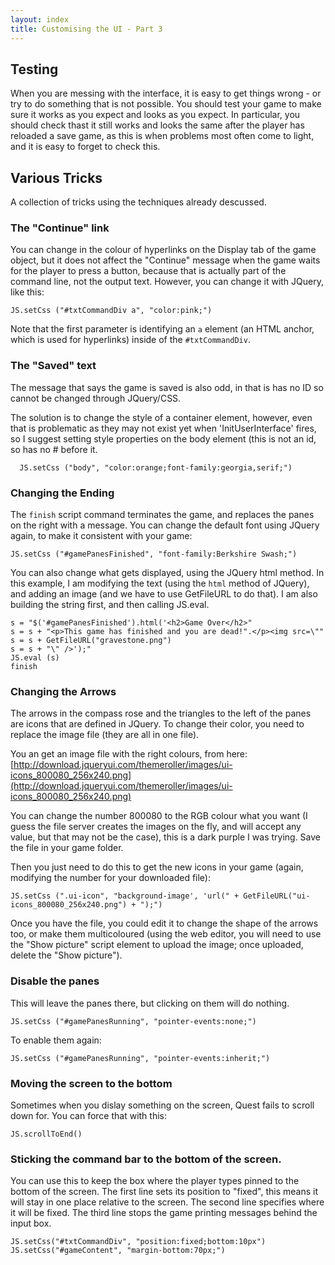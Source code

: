 ```yaml
---
layout: index
title: Customising the UI - Part 3
---
```


Testing
-------

When you are messing with the interface, it is easy to get things wrong - or try to do something that is not possible. You should test your game to make sure it works as you expect and looks as you expect. In particular, you should check thast it still works and looks the same after the player has reloaded a save game, as this is when problems most often come to light, and it is easy to forget to check this.


Various Tricks
--------------

A collection of tricks using the techniques already descussed.

### The "Continue" link

You can change in the colour of hyperlinks on the Display tab of the game object, but it does not affect the "Continue" message when the game waits for the player to press a button, because that is actually part of the command line, not the output text. However, you can change it with JQuery, like this:

```
JS.setCss ("#txtCommandDiv a", "color:pink;")
```

Note that the first parameter is identifying an `a` element (an HTML anchor, which is used for hyperlinks) inside of the `#txtCommandDiv`.


### The "Saved" text

The message that says the game is saved is also odd, in that is has no ID so cannot be changed through JQuery/CSS.

The solution is to change the style of a container element, however, even that is problematic as they may not exist yet when 'InitUserInterface' fires, so I suggest setting style properties on the body element (this is not an id, so has no # before it.

```
  JS.setCss ("body", "color:orange;font-family:georgia,serif;")
```

### Changing the Ending

The `finish` script command terminates the game, and replaces the panes on the right with a message. You can change the default font using JQuery again, to make it consistent with your game:

```
JS.setCss ("#gamePanesFinished", "font-family:Berkshire Swash;")
```

You can also change what gets displayed, using the JQuery html method. In this example, I am modifying the text (using the `html` method of JQuery), and adding an image (and we have to use GetFileURL to do that). I am also building the string first, and then calling JS.eval.

```
s = "$('#gamePanesFinished').html('<h2>Game Over</h2>"
s = s + "<p>This game has finished and you are dead!".</p><img src=\""
s = s + GetFileURL("gravestone.png")
s = s + "\" />');"
JS.eval (s)
finish
```

### Changing the Arrows

The arrows in the compass rose and the triangles to the left of the panes are icons that are defined in JQuery. To change their color, you need to replace the image file (they are all in one file).

You an get an image file with the right colours, from here:
[http://download.jqueryui.com/themeroller/images/ui-icons_800080_256x240.png](http://download.jqueryui.com/themeroller/images/ui-icons_800080_256x240.png)

You can change the number 800080 to the RGB colour what you want (I guess the file server creates the images on the fly, and will accept any value, but that may not be the case), this is a dark purple I was trying. Save the file in your game folder.

Then you just need to do this to get the new icons in your game (again, modifying the number for your downloaded file):

```
JS.setCss (".ui-icon", "background-image', 'url(" + GetFileURL("ui-icons_800080_256x240.png") + ");")
```

Once you have the file, you could edit it to change the shape of the arrows too, or make them multicoloured (using the web editor, you will need to use the "Show picture" script element to upload the image; once uploaded, delete the "Show picture").


### Disable the panes

This will leave the panes there, but clicking on them will do nothing.

```
JS.setCss ("#gamePanesRunning", "pointer-events:none;")
```

To enable them again:

```
JS.setCss ("#gamePanesRunning", "pointer-events:inherit;")
```


### Moving the screen to the bottom

Sometimes when you dislay something on the screen, Quest fails to scroll down for. You can force that with this:

```
JS.scrollToEnd()
```

### Sticking the command bar to the bottom of the screen.

You can use this to keep the box where the player types pinned to the bottom of the screen. The first line sets its position to "fixed", this means it will stay in one place relative to the screen. The second line specifies where it will be fixed. The third line stops the game printing messages behind the input box.

```
JS.setCss("#txtCommandDiv", "position:fixed;bottom:10px")
JS.setCss("#gameContent", "margin-bottom:70px;")
```

